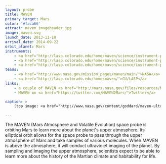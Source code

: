 ```yaml
---
layout: probe
title: MAVEN
primary_target: Mars
color: '#faca66'
attract: maven_imageheader.jpg
image: maven.svg
launch_date: 2013-11-18
arrival_date: 2014-09-22
orbit_planet: Mars
instruments:
    - <a href="http://lasp.colorado.edu/home/maven/science/instrument-package/">solar wind and ionosphere sensors</a>
    - <a href="http://lasp.colorado.edu/home/maven/science/instrument-package/ngims/">spectrometer</a>
    - <a href="http://lasp.colorado.edu/home/maven/science/instrument-package/iuvs/">ultraviolet spectrograph</a>
teams:
    - <a href="http://www.nasa.gov/mission_pages/maven/main/">NASA</a>
    - <a href="http://lasp.colorado.edu/home/maven/">CU/LASP</a>
links:
    - a couple of MAVEN <a href="http://mars.nasa.gov/files/resources/MAVEN_MSL_coloring_sheet.pdf">coloring book</a> <a href="http://mars.nasa.gov/files/resources/MAVEN_at_Mars_coloring_sheet.pdf">sheets</a>
    - MAVEN on <a href="https://twitter.com/MAVEN2Mars/">Twitter</a>

caption: >
    (top image: <a href="http://www.nasa.gov/content/goddard/maven-ultraviolet-image-of-comet-siding-spring-s-hydrogen-coma/">hydrogen surrounding a comet</a> near Mars as seen in ultraviolet by MAVEN, Laboratory for Atmospheric and Space Physics, University of Colorado; NASA)

---
```

The MAVEN (Mars Atmosphere and Volatile Evolution) space probe is orbiting Mars to learn more about the planet's upper atmosphere. Its elliptical orbit allows for the space probe to pass through the upper atmosphere of Mars and take samples of various molecules. When MAVEN is above the atmosphere, it will conduct ultraviolet imaging of the planet. By sampling and imaging the upper atmosphere, scientists expect to be able to learn more about the history of the Martian climate and habitability for life.

